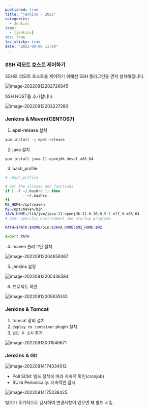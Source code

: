```yaml
---
published: true
title: "jenkins - 2022"
categories:
  - Jenkins
tags:
  - [jenkins]
toc: true
toc_sticky: true
date: "2022-08-08 11:00"
---
```


### SSH 리모트 호스트 제어하기

SSH로 리모트 호스트를 제어하기 위해선 SSH 플러그인을 먼저 설치해줍니다.

![image-20220812202726845](../../../assets/images/posts/2022-08-10-post-jenkins-1/image-20220812202726845.png)

 SSH HOST를 추가합니다.

![image-20220812203227280](../../../assets/images/posts/2022-08-10-post-jenkins-1/image-20220812203227280.png)

### Jenkins & Maven(CENTOS7)

1. epel-release 설치

```bash
yum install -y epel-release
```

2. java  설치

```bash
yum install java-11-openjdk-devel.x86_64
```

3. bash_profile

```bash
# .bash_profile

# Get the aliases and functions
if [ -f ~/.bashrc ]; then
        . ~/.bashrc
fi
M2_HOME=/opt/maven
M2=/opt/maven/bin
JAVA_HOME=/lib/jvm/java-11-openjdk-11.0.10.0.9-1.el7_9.x86_64
# User specific environment and startup programs

PATH=$PATH:$HOME/bin:$JAVA_HOME:$M2_HOME:$M2

export PATH                     
```

4. maven 플러그인 설치

![image-20220812204959367](../../../assets/images/posts/2022-08-10-post-jenkins-1/image-20220812204959367.png)

5. jenkins 설정

![image-20220812205436594](../../../assets/images/posts/2022-08-10-post-jenkins-1/image-20220812205436594.png)

6. 프로젝트 확인

![image-20220812205635140](../../../assets/images/posts/2022-08-10-post-jenkins-1/image-20220812205635140.png)

### Jenkins & Tomcat

1. tomcat 장비 설치
2. `deploy to container` plugin 설치
3. `빌드 후 조치` 추가

![image-20220813001546671](../../../assets/images/posts/2022-08-10-post-jenkins-1/image-20220813001546671.png)

### Jenkins & Git

![image-20220814174034012](../../../assets/images/posts/2022-08-10-post-jenkins-1/image-20220814174034012.png)

* Poll SCM: 빌드 정책에 따라 지속적 확인(cronjob)
* BUild Periodically: 지속적인 감시

![image-20220814175038425](../../../assets/images/posts/2022-08-10-post-jenkins-1/image-20220814175038425.png)

빌드가 주기적으로 감시하여 변경사항이 있으면 재 빌드 시킴.

